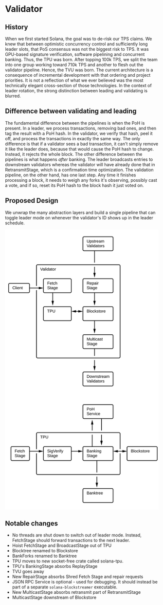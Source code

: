 # Validator

## History

When we first started Solana, the goal was to de-risk our TPS claims. We knew
that between optimistic concurrency control and sufficiently long leader slots,
that PoS consensus was not the biggest risk to TPS. It was GPU-based signature
verification, software pipelining and concurrent banking. Thus, the TPU was
born. After topping 100k TPS, we split the team into one group working toward
710k TPS and another to flesh out the validator pipeline. Hence, the TVU was
born. The current architecture is a consequence of incremental development with
that ordering and project priorities. It is not a reflection of what we ever
believed was the most technically elegant cross-section of those technologies.
In the context of leader rotation, the strong distinction between leading and
validating is blurred.

## Difference between validating and leading

The fundamental difference between the pipelines is when the PoH is present. In
a leader, we process transactions, removing bad ones, and then tag the result
with a PoH hash. In the validator, we verify that hash, peel it off, and
process the transactions in exactly the same way. The only difference is that
if a validator sees a bad transaction, it can't simply remove it like the
leader does, because that would cause the PoH hash to change. Instead, it
rejects the whole block. The other difference between the pipelines is what
happens _after_ banking. The leader broadcasts entries to downstream validators
whereas the validator will have already done that in RetransmitStage, which is
a confirmation time optimization. The validation pipeline, on the other hand,
has one last step. Any time it finishes processing a block, it needs to weigh
any forks it's observing, possibly cast a vote, and if so, reset its PoH hash
to the block hash it just voted on.

## Proposed Design

We unwrap the many abstraction layers and build a single pipeline that can
toggle leader mode on whenever the validator's ID shows up in the leader
schedule.

![Validator block diagram](../.gitbook/assets/validator-proposal.svg)

## Notable changes

* No threads are shut down to switch out of leader mode. Instead, FetchStage
  should forward transactions to the next leader.
* Hoist FetchStage and BroadcastStage out of TPU
* Blocktree renamed to Blockstore
* BankForks renamed to Banktree
* TPU moves to new socket-free crate called solana-tpu.
* TPU's BankingStage absorbs ReplayStage
* TVU goes away
* New RepairStage absorbs Shred Fetch Stage and repair requests
* JSON RPC Service is optional - used for debugging. It should instead be part
  of a separate `solana-blockstreamer` executable.
* New MulticastStage absorbs retransmit part of RetransmitStage
* MulticastStage downstream of Blockstore
